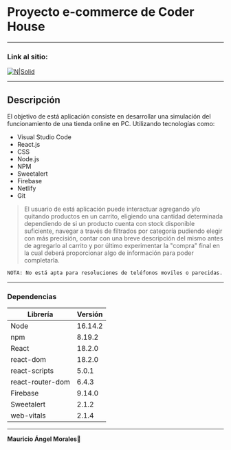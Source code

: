 


# Proyecto e-commerce de Coder House
***
### Link al sitio:
[![N|Solid](https://imgs.search.brave.com/2br-kJw9bbCLXj1FKY1ts_yeON9VvgPRcnPy-696EVA/rs:fit:64:225:1/g:ce/aHR0cHM6Ly90c2Uz/Lm1tLmJpbmcubmV0/L3RoP2lkPU9JUC5K/M09wVTltVWlFQ2xn/bk5TbGRIM2NBQUFB/QSZwaWQ9QXBp)](https://monumental-profiterole-d6bc43.netlify.app/)
***
## Descripción
El objetivo de está aplicación consiste en desarrollar una simulación del funcionamiento de una tienda online en PC.
Utilizando tecnologías como: 
- Visual Studio Code
- React.js 
- CSS 
- Node.js
- NPM
- Sweetalert
- Firebase
- Netlify
- Git
> El usuario de está aplicación puede interactuar agregando y/o quitando productos en un carrito, eligiendo una cantidad determinada dependiendo de si un producto cuenta con stock disponible suficiente, navegar a través de filtrados por categoría pudiendo elegir con más precisión, contar con una breve descripción del mismo antes de agregarlo al carrito y por último experimentar la "compra" final en la cual deberá proporcionar algo de información para poder completarla.

```
NOTA: No está apta para resoluciones de teléfonos moviles o parecidas.
```
***

### Dependencias
| Librería | Versión |
| ------ | ------ |
| Node | 16.14.2 |
| npm | 8.19.2 |
| React | 18.2.0 |
| react-dom | 18.2.0 |
| react-scripts | 5.0.1 |
| react-router-dom | 6.4.3 |
| Firebase | 9.14.0 |
| Sweetalert | 2.1.2 |
| web-vitals | 2.1.4 |

***

**Mauricio Ángel Morales🤘**
